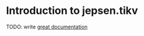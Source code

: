 # Introduction to jepsen.tikv

TODO: write [great documentation](http://jacobian.org/writing/what-to-write/)
